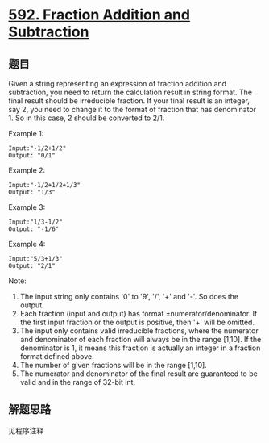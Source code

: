 # [592. Fraction Addition and Subtraction](https://leetcode.com/problems/fraction-addition-and-subtraction/)

## 题目

Given a string representing an expression of fraction addition and subtraction, you need to return the calculation result in string format. The final result should be irreducible fraction. If your final result is an integer, say 2, you need to change it to the format of fraction that has denominator 1. So in this case, 2 should be converted to 2/1.

Example 1:

```text
Input:"-1/2+1/2"
Output: "0/1"
```

Example 2:

```text
Input:"-1/2+1/2+1/3"
Output: "1/3"
```

Example 3:

```text
Input:"1/3-1/2"
Output: "-1/6"
```

Example 4:

```text
Input:"5/3+1/3"
Output: "2/1"
```

Note:

1. The input string only contains '0' to '9', '/', '+' and '-'. So does the output.
1. Each fraction (input and output) has format ±numerator/denominator. If the first input fraction or the output is positive, then '+' will be omitted.
1. The input only contains valid irreducible fractions, where the numerator and denominator of each fraction will always be in the range [1,10]. If the denominator is 1, it means this fraction is actually an integer in a fraction format defined above.
1. The number of given fractions will be in the range [1,10].
1. The numerator and denominator of the final result are guaranteed to be valid and in the range of 32-bit int.

## 解题思路

见程序注释
